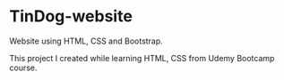 # TinDog-website

Website using HTML, CSS and Bootstrap.

This project I created while learning HTML, CSS from Udemy Bootcamp course.
